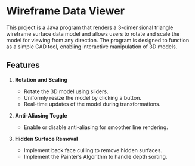 # Wireframe Data Viewer

This project is a Java program that renders a 3-dimensional triangle wireframe surface data model and allows users to rotate and scale the model for viewing from any direction. The program is designed to function as a simple CAD tool, enabling interactive manipulation of 3D models.

## Features

1. **Rotation and Scaling**
   - Rotate the 3D model using sliders.
   - Uniformly resize the model by clicking a button.
   - Real-time updates of the model during transformations.

2. **Anti-Aliasing Toggle**
   - Enable or disable anti-aliasing for smoother line rendering.

3. **Hidden Surface Removal**
   - Implement back face culling to remove hidden surfaces.
   - Implement the Painter’s Algorithm to handle depth sorting.
